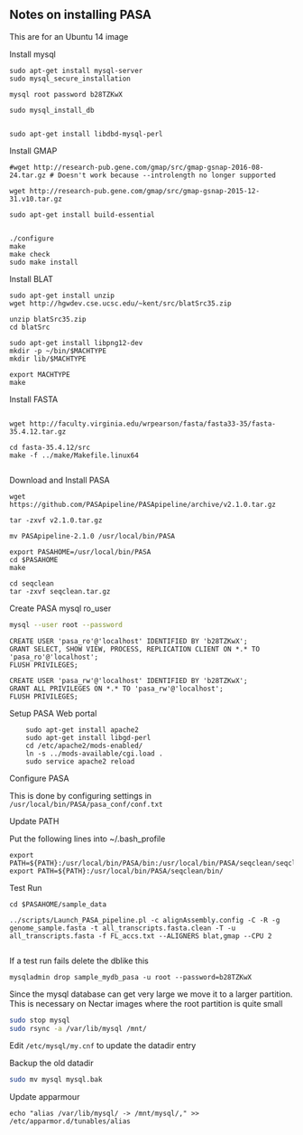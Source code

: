 ## Notes on installing PASA

This are for an Ubuntu 14 image

Install mysql

```
sudo apt-get install mysql-server
sudo mysql_secure_installation

mysql root password b28TZKwX

sudo mysql_install_db


sudo apt-get install libdbd-mysql-perl
```




Install GMAP

```
#wget http://research-pub.gene.com/gmap/src/gmap-gsnap-2016-08-24.tar.gz # Doesn't work because --introlength no longer supported

wget http://research-pub.gene.com/gmap/src/gmap-gsnap-2015-12-31.v10.tar.gz

sudo apt-get install build-essential


./configure
make
make check
sudo make install
```

Install BLAT

```
sudo apt-get install unzip
wget http://hgwdev.cse.ucsc.edu/~kent/src/blatSrc35.zip

unzip blatSrc35.zip
cd blatSrc

sudo apt-get install libpng12-dev
mkdir -p ~/bin/$MACHTYPE
mkdir lib/$MACHTYPE

export MACHTYPE
make

```


Install FASTA

```

wget http://faculty.virginia.edu/wrpearson/fasta/fasta33-35/fasta-35.4.12.tar.gz

cd fasta-35.4.12/src
make -f ../make/Makefile.linux64


```


Download and Install PASA

```
wget https://github.com/PASApipeline/PASApipeline/archive/v2.1.0.tar.gz

tar -zxvf v2.1.0.tar.gz

mv PASApipeline-2.1.0 /usr/local/bin/PASA

export PASAHOME=/usr/local/bin/PASA
cd $PASAHOME
make

cd seqclean
tar -zxvf seqclean.tar.gz

```

Create PASA mysql ro_user

```bash
mysql --user root --password
```

```
CREATE USER 'pasa_ro'@'localhost' IDENTIFIED BY 'b28TZKwX';
GRANT SELECT, SHOW VIEW, PROCESS, REPLICATION CLIENT ON *.* TO 'pasa_ro'@'localhost';
FLUSH PRIVILEGES;

CREATE USER 'pasa_rw'@'localhost' IDENTIFIED BY 'b28TZKwX';
GRANT ALL PRIVILEGES ON *.* TO 'pasa_rw'@'localhost';
FLUSH PRIVILEGES;

```

Setup PASA Web portal

```
	sudo apt-get install apache2
	sudo apt-get install libgd-perl
	cd /etc/apache2/mods-enabled/
	ln -s ../mods-available/cgi.load .
	sudo service apache2 reload
```

Configure PASA

This is done by configuring settings in `/usr/local/bin/PASA/pasa_conf/conf.txt`

Update PATH

Put the following lines into ~/.bash_profile

```
export PATH=${PATH}:/usr/local/bin/PASA/bin:/usr/local/bin/PASA/seqclean/seqclean/
export PATH=${PATH}:/usr/local/bin/PASA/seqclean/bin/
```



Test Run

```
cd $PASAHOME/sample_data

../scripts/Launch_PASA_pipeline.pl -c alignAssembly.config -C -R -g genome_sample.fasta -t all_transcripts.fasta.clean -T -u all_transcripts.fasta -f FL_accs.txt --ALIGNERS blat,gmap --CPU 2


```

If a test run fails delete the dblike this

```
mysqladmin drop sample_mydb_pasa -u root --password=b28TZKwX
```

Since the mysql database can get very large we move it to a larger partition.  This is necessary on Nectar images where the root partition is quite small

```bash
sudo stop mysql
sudo rsync -a /var/lib/mysql /mnt/

```

Edit `/etc/mysql/my.cnf` to update the datadir entry

Backup the old datadir

```bash
sudo mv mysql mysql.bak
```

Update apparmour

```
echo "alias /var/lib/mysql/ -> /mnt/mysql/," >> /etc/apparmor.d/tunables/alias
```







